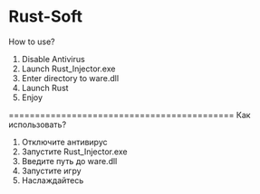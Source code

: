 # Rust-Soft

How to use?
1. Disable Antivirus
2. Launch Rust_Injector.exe
3. Enter directory to ware.dll
4. Launch Rust
5. Enjoy

===========================================
Как использовать?
1. Отключите антивирус
2. Запустите Rust_Injector.exe
3. Введите путь до ware.dll
4. Запустите игру
5. Наслаждайтесь
